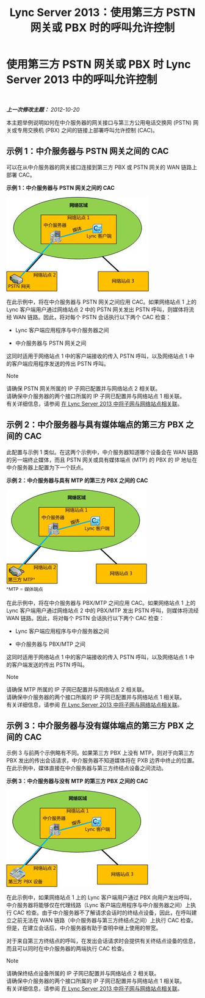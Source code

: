 ﻿---
title: Lync Server 2013：使用第三方 PSTN 网关或 PBX 时的呼叫允许控制
TOCTitle: 使用第三方 PSTN 网关或 PBX 时的呼叫允许控制
ms:assetid: 95dc4ceb-bcad-48ee-86ec-af911727f853
ms:mtpsurl: https://technet.microsoft.com/zh-cn/library/Gg398762(v=OCS.15)
ms:contentKeyID: 49313647
ms.date: 05/19/2016
mtps_version: v=OCS.15
ms.translationtype: HT
---

# 使用第三方 PSTN 网关或 PBX 时 Lync Server 2013 中的呼叫允许控制

 

_**上一次修改主题：** 2012-10-20_

本主题举例说明如何在中介服务器的网关接口与第三方公用电话交换网 (PSTN) 网关或专用交换机 (PBX) 之间的链接上部署呼叫允许控制 (CAC)。

## 示例 1：中介服务器与 PSTN 网关之间的 CAC

可以在从中介服务器的网关接口连接到第三方 PBX 或 PSTN 网关的 WAN 链路上部署 CAC。

**示例 1：中介服务器与 PSTN 网关之间的 CAC**

![示例 1：中介服务器与 PSTN 网关之间的 CAC](images/Gg398762.4bebf9ee-2732-4ea6-bbe5-0269b2903d8c(OCS.15).jpg "示例 1：中介服务器与 PSTN 网关之间的 CAC")

在此示例中，将在中介服务器与 PSTN 网关之间应用 CAC。如果网络站点 1 上的 Lync 客户端用户通过网络站点 2 中的 PSTN 网关发出 PSTN 呼叫，则媒体将流经 WAN 链路。因此，将对每个 PSTN 会话执行以下两个 CAC 检查：

  - Lync 客户端应用程序与中介服务器之间

  - 中介服务器与 PSTN 网关之间

这同时适用于网络站点 1 中的客户端接收的传入 PSTN 呼叫，以及网络站点 1 中的客户端应用程序发送的传出 PSTN 呼叫。

> [!NOTE]  
> 请确保 PSTN 网关所属的 IP 子网已配置并与网络站点 2 相关联。<br />
请确保中介服务器的两个接口所属的 IP 子网已配置并与网络站点 1 相关联。<br />
有关详细信息，请参阅 <a href="lync-server-2013-associate-a-subnet-with-a-network-site.md">在 Lync Server 2013 中将子网与网络站点相关联</a>。



## 示例 2：中介服务器与具有媒体端点的第三方 PBX 之间的 CAC

此配置与示例 1 类似。在这两个示例中，中介服务器知道哪个设备会在 WAN 链路的另一端终止媒体，而且 PSTN 网关或具有媒体端点 (MTP) 的 PBX 的 IP 地址在中介服务器上配置为下一个跃点。

**示例 2：中介服务器与具有 MTP 的第三方 PBX 之间的 CAC**

![示例 2：中介服务器与具有 MTP 的 PBX 之间的 CAC](images/Gg398762.1c0b5263-c053-4cca-842f-85dd670760c8(OCS.15).jpg "示例 2：中介服务器与具有 MTP 的 PBX 之间的 CAC")

在此示例中，将在中介服务器与 PBX/MTP 之间应用 CAC。如果网络站点 1 上的 Lync 客户端用户通过网络站点 2 中的 PBX/MTP 发出 PSTN 呼叫，则媒体将流经 WAN 链路。因此，将对每个 PSTN 会话执行以下两个 CAC 检查：

  - Lync 客户端应用程序与中介服务器之间

  - 中介服务器与 PBX/MTP 之间

这同时适用于网络站点 1 中的客户端接收的传入 PSTN 呼叫，以及网络站点 1 中的客户端发送的传出 PSTN 呼叫。

> [!NOTE]  
> 请确保 MTP 所属的 IP 子网已配置并与网络站点 2 相关联。<br />
请确保中介服务器的两个接口所属的 IP 子网已配置并与网络站点 1 相关联。<br />
有关详细信息，请参阅 <a href="lync-server-2013-associate-a-subnet-with-a-network-site.md">在 Lync Server 2013 中将子网与网络站点相关联</a>。



## 示例 3：中介服务器与没有媒体端点的第三方 PBX 之间的 CAC

示例 3 与前两个示例略有不同。如果第三方 PBX 上没有 MTP，则对于向第三方 PBX 发出的传出会话请求，中介服务器不知道媒体将在 PXB 边界中终止的位置。在此示例中，媒体直接在中介服务器与第三方终结点设备之间流动。

**示例 3：中介服务器与没有 MTP 的第三方 PBX 之间的 CAC**

![示例 3：中介服务器与不具有 MTP 的 PBX 之间的 CAC](images/Gg398762.f4bcf800-3a68-4037-bb3f-adb2fdf50d32(OCS.15).jpg "示例 3：中介服务器与不具有 MTP 的 PBX 之间的 CAC")

在此示例中，如果网络站点 1 上的 Lync 客户端用户通过 PBX 向用户发出呼叫，中介服务器将能够仅在代理线路（Lync 客户端应用程序与中介服务器之间）上执行 CAC 检查。由于中介服务器不了解请求会话时的终结点设备，因此，在呼叫建立之前无法在 WAN 链路（中介服务器与第三方终结点之间）上执行 CAC 检查。但是，在建立会话后，中介服务器有助于查明中继上使用的带宽。

对于来自第三方终结点的呼叫，在发出会话请求时会提供有关终结点设备的信息，而且可以同时在中介服务器的两端执行 CAC 检查。

> [!NOTE]  
> 请确保终结点设备所属的 IP 子网已配置并与网络站点 2 相关联。<br />
请确保中介服务器的两个接口所属的 IP 子网已配置并与网络站点 1 相关联。<br />
有关详细信息，请参阅 <a href="lync-server-2013-associate-a-subnet-with-a-network-site.md">在 Lync Server 2013 中将子网与网络站点相关联</a>。


